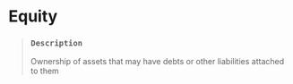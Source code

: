 # Equity

> ### `Description`
>
> Ownership of assets that may have debts or other liabilities attached to them
